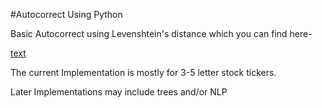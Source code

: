 #Autocorrect Using Python
 
 Basic Autocorrect using Levenshtein's distance which you can find here- 
    
[text](https://en.wikipedia.org/wiki/Levenshtein_distance)


The current Implementation is mostly for 3-5 letter stock tickers.

Later Implementations may include trees and/or NLP












